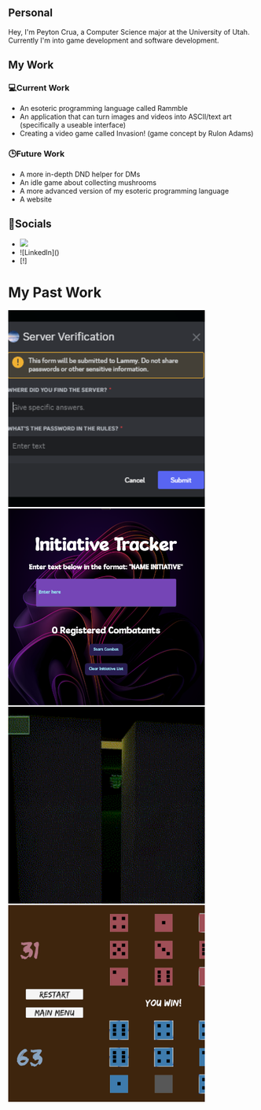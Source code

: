 <html lang="en">
    <body>
        <h2>Personal</h2>
        <p>Hey, I'm Peyton Crua, a Computer Science major at the University of Utah. Currently I'm into game development and software development.</p>
        <!---->
        <h2>My Work</h2>   
        <!---->
        <h3>💻Current Work</h3>
        <ul>
            <li>An esoteric programming language called Rammble</li>
            <li>An application that can turn images and videos into ASCII/text art (specifically a useable interface)</li>
            <li>Creating a video game called Invasion! (game concept by Rulon Adams)</li>
        </ul>
        <!---->
        <h3>🕒Future Work</h3>
        <ul>
            <li>A more in-depth DND helper for DMs</li>
            <li>An idle game about collecting mushrooms</li>
            <li>A more advanced version of my esoteric programming language</li>
            <li>A website</li>
        </ul>
        <!---->
        <h2>📱Socials</h2>
        <ul>
            <li>
                <div position="absolute"><a href="https://peytonc27.itch.io"> <img src="https://img.shields.io/badge/-LinkedIn-0077B5?style=flat&logo=linkedin&logoColor=white" height="20" /> </a ></div>
            </li>
            <li>![LinkedIn]()</li>
            <li>[!]</li>
        </ul>
        <!---->
        <h1>My Past Work</h1>
        <a href=""><img src="images/bot.png" width=400/></a>
        <a href="https://github.com/PeytonC27/DNDHelper"><img src="images/init.png" width="400"/></a>
        <a href="https://stickguy101.itch.io/disquietude"><img src="images/disquietude.gif" width="400"/></a>
        <a href="https://jadedpython.itch.io/knucklebones"><img src="images/knucklebones.png" width="400"/></a>
    </body>
</html>

